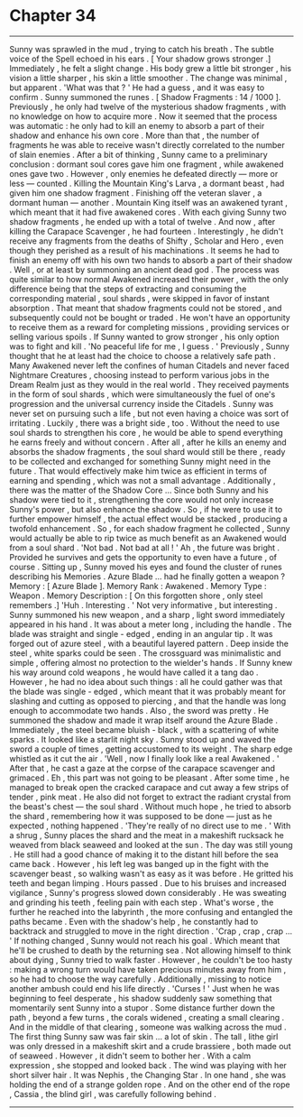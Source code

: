 
# Chapter 34


---

Sunny was sprawled in the mud , trying to catch his breath . The subtle voice of the Spell echoed in his ears .
[ Your shadow grows stronger .]
Immediately , he felt a slight change . His body grew a little bit stronger , his vision a little sharper , his skin a little smoother . The change was minimal , but apparent .
'What was that ? '
He had a guess , and it was easy to confirm . Sunny summoned the runes .
[ Shadow Fragments : 14 / 1000 ].
Previously , he only had twelve of the mysterious shadow fragments , with no knowledge on how to acquire more . Now it seemed that the process was automatic : he only had to kill an enemy to absorb a part of their shadow and enhance his own core .
More than that , the number of fragments he was able to receive wasn't directly correlated to the number of slain enemies . After a bit of thinking , Sunny came to a preliminary conclusion : dormant soul cores gave him one fragment , while awakened ones gave two . However , only enemies he defeated directly — more or less — counted .
Killing the Mountain King's Larva , a dormant beast , had given him one shadow fragment . Finishing off the veteran slaver , a dormant human — another . Mountain King itself was an awakened tyrant , which meant that it had five awakened cores . With each giving Sunny two shadow fragments , he ended up with a total of twelve . And now , after killing the Carapace Scavenger , he had fourteen .
Interestingly , he didn't receive any fragments from the deaths of Shifty , Scholar and Hero , even though they perished as a result of his machinations . It seems he had to finish an enemy off with his own two hands to absorb a part of their shadow .
Well , or at least by summoning an ancient dead god .
The process was quite similar to how normal Awakened increased their power , with the only difference being that the steps of extracting and consuming the corresponding material , soul shards , were skipped in favor of instant absorption . That meant that shadow fragments could not be stored , and subsequently could not be bought or traded .
He won't have an opportunity to receive them as a reward for completing missions , providing services or selling various spoils . If Sunny wanted to grow stronger , his only option was to fight and kill .
'No peaceful life for me , I guess . '
Previously , Sunny thought that he at least had the choice to choose a relatively safe path . Many Awakened never left the confines of human Citadels and never faced Nightmare Creatures , choosing instead to perform various jobs in the Dream Realm just as they would in the real world .
They received payments in the form of soul shards , which were simultaneously the fuel of one's progression and the universal currency inside the Citadels . Sunny was never set on pursuing such a life , but not even having a choice was sort of irritating .
Luckily , there was a bright side , too . Without the need to use soul shards to strengthen his core , he would be able to spend everything he earns freely and without concern . After all , after he kills an enemy and absorbs the shadow fragments , the soul shard would still be there , ready to be collected and exchanged for something Sunny might need in the future .
That would effectively make him twice as efficient in terms of earning and spending , which was not a small advantage .
Additionally , there was the matter of the Shadow Core …
Since both Sunny and his shadow were tied to it , strengthening the core would not only increase Sunny's power , but also enhance the shadow . So , if he were to use it to further empower himself , the actual effect would be stacked , producing a twofold enhancement . So , for each shadow fragment he collected , Sunny would actually be able to rip twice as much benefit as an Awakened would from a soul shard .
'Not bad . Not bad at all ! '
Ah , the future was bright . Provided he survives and gets the opportunity to even have a future , of course .
Sitting up , Sunny moved his eyes and found the cluster of runes describing his Memories . Azure Blade … had he finally gotten a weapon ?
Memory : [ Azure Blade ].
Memory Rank : Awakened .
Memory Type : Weapon .
Memory Description : [ On this forgotten shore , only steel remembers .]
'Huh . Interesting . '
Not very informative , but interesting .
Sunny summoned his new weapon , and a sharp , light sword immediately appeared in his hand . It was about a meter long , including the handle . The blade was straight and single - edged , ending in an angular tip . It was forged out of azure steel , with a beautiful layered pattern . Deep inside the steel , white sparks could be seen . The crossguard was minimalistic and simple , offering almost no protection to the wielder's hands .
If Sunny knew his way around cold weapons , he would have called it a tang dao . However , he had no idea about such things : all he could gather was that the blade was single - edged , which meant that it was probably meant for slashing and cutting as opposed to piercing , and that the handle was long enough to accommodate two hands .
Also , the sword was pretty .
He summoned the shadow and made it wrap itself around the Azure Blade . Immediately , the steel became bluish - black , with a scattering of white sparks . It looked like a starlit night sky .
Sunny stood up and waved the sword a couple of times , getting accustomed to its weight . The sharp edge whistled as it cut the air .
'Well , now I finally look like a real Awakened . '
After that , he cast a gaze at the corpse of the carapace scavenger and grimaced . Eh , this part was not going to be pleasant .
After some time , he managed to break open the cracked carapace and cut away a few strips of tender , pink meat . He also did not forget to extract the radiant crystal from the beast's chest — the soul shard .
Without much hope , he tried to absorb the shard , remembering how it was supposed to be done — just as he expected , nothing happened .
'They're really of no direct use to me . '
With a shrug , Sunny places the shard and the meat in a makeshift rucksack he weaved from black seaweed and looked at the sun .
The day was still young . He still had a good chance of making it to the distant hill before the sea came back . However , his left leg was banged up in the fight with the scavenger beast , so walking wasn't as easy as it was before . He gritted his teeth and began limping .
Hours passed . Due to his bruises and increased vigilance , Sunny's progress slowed down considerably . He was sweating and grinding his teeth , feeling pain with each step . What's worse , the further he reached into the labyrinth , the more confusing and entangled the paths became . Even with the shadow's help , he constantly had to backtrack and struggled to move in the right direction .
'Crap , crap , crap … '
If nothing changed , Sunny would not reach his goal . Which meant that he'll be crushed to death by the returning sea .
Not allowing himself to think about dying , Sunny tried to walk faster . However , he couldn't be too hasty : making a wrong turn would have taken precious minutes away from him , so he had to choose the way carefully . Additionally , missing to notice another ambush could end his life directly .
'Curses ! '
Just when he was beginning to feel desperate , his shadow suddenly saw something that momentarily sent Sunny into a stupor .
Some distance further down the path , beyond a few turns , the corals widened , creating a small clearing . And in the middle of that clearing , someone was walking across the mud .
The first thing Sunny saw was fair skin … a lot of skin . The tall , lithe girl was only dressed in a makeshift skirt and a crude brassiere , both made out of seaweed . However , it didn't seem to bother her . With a calm expression , she stopped and looked back . The wind was playing with her short silver hair .
It was Nephis , the Changing Star .
In one hand , she was holding the end of a strange golden rope .
And on the other end of the rope , Cassia , the blind girl , was carefully following behind .

---

